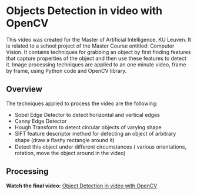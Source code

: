 # Objects Detection in video with OpenCV
This video was created for the Master of Artificial Intelligence, KU Leuven. It is related to a school project of the Master Course entitled: Computer Vision.
It contains techniques for grabbing an object by first finding features that capture properties of the object and then use these features to detect it. 
Image processing techniques are applied to an one minute video, frame by frame, using Python code and OpenCV library. 

## Overview

The techniques applied to process the video are the following:
* Sobel Edge Detector to detect horizontal and vertical edges
* Canny Edge Detector
* Hough Transform to detect circular objects of varying shape
* SIFT feature descriptor method for detecting an object of arbitrary shape (draw a ﬂashy rectangle around it)
* Detect this object under different circumstances ( various orientations, rotation, move the object around in the video) 

## Processing

**Watch the final video:** [Object Detection in video with OpenCV](https://www.youtube.com/watch?v=uX54AsWDCwg)
